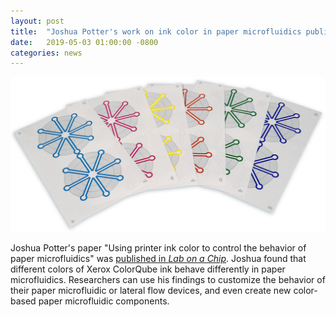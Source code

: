 ```yaml
---
layout: post
title:  "Joshua Potter's work on ink color in paper microfluidics published in <i>Lab on a Chip</i>"
date:   2019-05-03 01:00:00 -0800
categories: news
---
```


![mbira](/assets/ink-color.png)

Joshua Potter's paper "Using printer ink color to control the behavior of paper microfluidics" was [published in *Lab on a Chip*](https://pubs.rsc.org/en/content/articlelanding/2019/lc/c9lc00083f).  Joshua found that different colors of Xerox ColorQube ink behave differently in paper microfluidics.  Researchers can use his findings to customize the behavior of their paper microfluidic or lateral flow devices, and even create new color-based paper microfluidic components.  